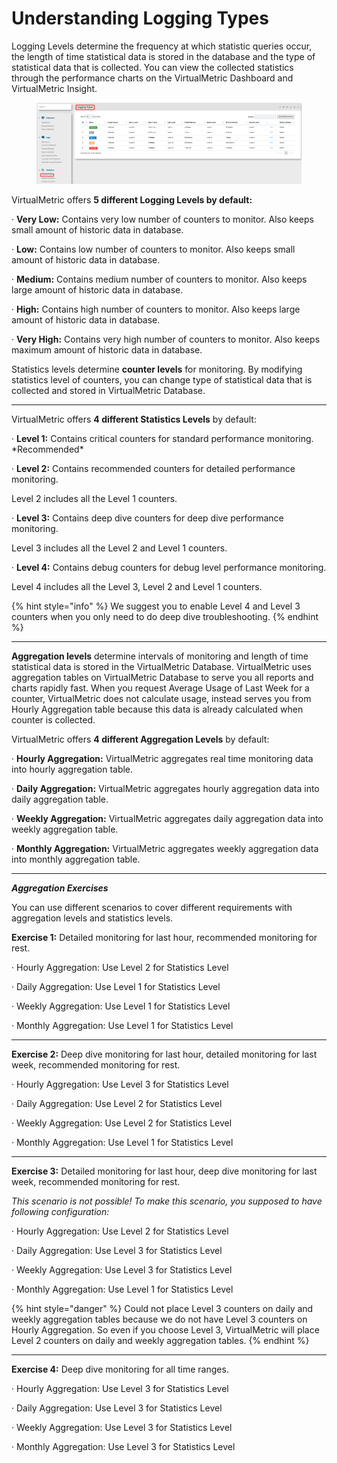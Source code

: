 # Understanding Logging Types

Logging Levels determine the frequency at which statistic queries occur, the length of time statistical data is stored in the database and the type of statistical data that is collected. You can view the collected statistics through the performance charts on the VirtualMetric Dashboard and VirtualMetric Insight.

<figure><img src="../../../.gitbook/assets/image (204).png" alt=""><figcaption></figcaption></figure>

VirtualMetric offers **5 different Logging Levels by default:**

·       **Very Low:** Contains very low number of counters to monitor. Also keeps small amount of historic data in database.

·      **Low:** Contains low number of counters to monitor. Also keeps small amount of historic data in database.

·       **Medium:** Contains medium number of counters to monitor. Also keeps large amount of historic data in database.

·       **High:** Contains high number of counters to monitor. Also keeps large amount of historic data in database.

·       **Very High:** Contains very high number of counters to monitor. Also keeps maximum amount of historic data in database.

Statistics levels determine **counter levels** for monitoring. By modifying statistics level of counters, you can change type of statistical data that is collected and stored in VirtualMetric Database.

***

VirtualMetric offers **4 different Statistics Levels** by default:

·      **Level 1:** Contains critical counters for standard performance monitoring. \*Recommended\*

·      **Level 2:** Contains recommended counters for detailed performance monitoring.

&#x20;                                   Level 2 includes all the Level 1 counters.

·      **Level 3:** Contains deep dive counters for deep dive performance monitoring.

&#x20;                                   Level 3 includes all the Level 2 and Level 1 counters.

·       **Level 4:** Contains debug counters for debug level performance monitoring.

&#x20;                                   Level 4 includes all the Level 3, Level 2 and Level 1 counters.

&#x20;

{% hint style="info" %}
We suggest you to enable Level 4 and Level 3 counters when you only need to do deep dive troubleshooting.
{% endhint %}

***

**Aggregation levels** determine intervals of monitoring and length of time statistical data is stored in the VirtualMetric Database. VirtualMetric uses aggregation tables on VirtualMetric Database to serve you all reports and charts rapidly fast. When you request Average Usage of Last Week for a counter, VirtualMetric does not calculate usage, instead serves you from Hourly Aggregation table because this data is already calculated when counter is collected.

VirtualMetric offers **4 different Aggregation Levels** by default:

·       **Hourly Aggregation:** VirtualMetric aggregates real time monitoring data into hourly aggregation table.

·       **Daily Aggregation:** VirtualMetric aggregates hourly aggregation data into daily aggregation table.

·       **Weekly Aggregation:** VirtualMetric aggregates daily aggregation data into weekly aggregation table.

·       **Monthly Aggregation:** VirtualMetric aggregates weekly aggregation data into monthly aggregation table.

***

_**Aggregation Exercises**_

You can use different scenarios to cover different requirements with aggregation levels and statistics levels.

**Exercise 1:** Detailed monitoring for last hour, recommended monitoring for rest.

·       Hourly Aggregation: Use Level 2 for Statistics Level

·       Daily Aggregation: Use Level 1 for Statistics Level

·       Weekly Aggregation: Use Level 1 for Statistics Level

·       Monthly Aggregation: Use Level 1 for Statistics Level

***

**Exercise 2:** Deep dive monitoring for last hour, detailed monitoring for last week, recommended monitoring for rest.

·       Hourly Aggregation: Use Level 3 for Statistics Level

·       Daily Aggregation: Use Level 2 for Statistics Level

·       Weekly Aggregation: Use Level 2 for Statistics Level

·       Monthly Aggregation: Use Level 1 for Statistics Level

***

**Exercise 3:** Detailed monitoring for last hour, deep dive monitoring for last week, recommended monitoring for rest.

&#x20; _This scenario is not possible! To make this scenario, you supposed to have following configuration:_

·       Hourly Aggregation: Use Level 2 for Statistics Level

·       Daily Aggregation: Use Level 3 for Statistics Level

·       Weekly Aggregation: Use Level 3 for Statistics Level

·       Monthly Aggregation: Use Level 1 for Statistics Level

{% hint style="danger" %}
Could not place Level 3 counters on daily and weekly aggregation tables because we do not have Level 3 counters on Hourly Aggregation. So even if you choose Level 3, VirtualMetric will place Level 2 counters on daily and weekly aggregation tables.
{% endhint %}

***

**Exercise 4:** Deep dive monitoring for all time ranges.

·       Hourly Aggregation: Use Level 3 for Statistics Level

·       Daily Aggregation: Use Level 3 for Statistics Level

·       Weekly Aggregation: Use Level 3 for Statistics Level

·       Monthly Aggregation: Use Level 3 for Statistics Level
